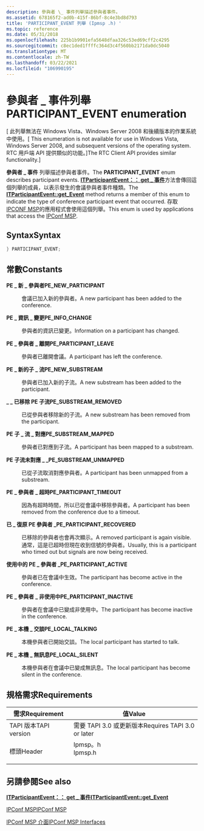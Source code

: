 ```yaml
---
description: 參與者 \_ 事件列舉描述參與者事件。
ms.assetid: 678165f2-ad0b-415f-86bf-8c4e3bd8d793
title: 'PARTICIPANT_EVENT 列舉 (Ipmsp .h) '
ms.topic: reference
ms.date: 05/31/2018
ms.openlocfilehash: 225b1b9901efa5648dfaa326c53ed69cff2c4295
ms.sourcegitcommit: c8ec1ded1ffffc364d3c4f560bb2171da0dc5040
ms.translationtype: MT
ms.contentlocale: zh-TW
ms.lasthandoff: 03/22/2021
ms.locfileid: "106990195"
---
```

# <a name="participant_event-enumeration"></a><span data-ttu-id="fea34-103">參與者 \_ 事件列舉</span><span class="sxs-lookup"><span data-stu-id="fea34-103">PARTICIPANT\_EVENT enumeration</span></span>

<span data-ttu-id="fea34-104">\[ 此列舉無法在 Windows Vista、Windows Server 2008 和後續版本的作業系統中使用。</span><span class="sxs-lookup"><span data-stu-id="fea34-104">\[ This enumeration is not available for use in Windows Vista, Windows Server 2008, and subsequent versions of the operating system.</span></span> <span data-ttu-id="fea34-105">RTC 用戶端 API 提供類似的功能。\]</span><span class="sxs-lookup"><span data-stu-id="fea34-105">The RTC Client API provides similar functionality.\]</span></span>

<span data-ttu-id="fea34-106">**參與者 \_ 事件** 列舉描述參與者事件。</span><span class="sxs-lookup"><span data-stu-id="fea34-106">The **PARTICIPANT\_EVENT** enum describes participant events.</span></span> <span data-ttu-id="fea34-107">[**ITParticipantEvent：： get \_ 事件**](itparticipantevent-get-event.md)方法會傳回這個列舉的成員，以表示發生的會議參與者事件種類。</span><span class="sxs-lookup"><span data-stu-id="fea34-107">The [**ITParticipantEvent::get\_Event**](itparticipantevent-get-event.md) method returns a member of this enum to indicate the type of conference participant event that occurred.</span></span> <span data-ttu-id="fea34-108">存取 [IPCONF MSP](ipconf-msp.md)的應用程式會使用這個列舉。</span><span class="sxs-lookup"><span data-stu-id="fea34-108">This enum is used by applications that access the [IPConf MSP](ipconf-msp.md).</span></span>

## <a name="syntax"></a><span data-ttu-id="fea34-109">Syntax</span><span class="sxs-lookup"><span data-stu-id="fea34-109">Syntax</span></span>


```C++
} PARTICIPANT_EVENT;
```



## <a name="constants"></a><span data-ttu-id="fea34-110">常數</span><span class="sxs-lookup"><span data-stu-id="fea34-110">Constants</span></span>

<dl> <dt>

<span data-ttu-id="fea34-111"><span id="PE_NEW_PARTICIPANT"></span><span id="pe_new_participant"></span>**PE \_ 新 \_ 參與者**</span><span class="sxs-lookup"><span data-stu-id="fea34-111"><span id="PE_NEW_PARTICIPANT"></span><span id="pe_new_participant"></span>**PE\_NEW\_PARTICIPANT**</span></span>
</dt> <dd>

<span data-ttu-id="fea34-112">會議已加入新的參與者。</span><span class="sxs-lookup"><span data-stu-id="fea34-112">A new participant has been added to the conference.</span></span>

</dd> <dt>

<span data-ttu-id="fea34-113"><span id="PE_INFO_CHANGE"></span><span id="pe_info_change"></span>**PE \_ 資訊 \_ 變更**</span><span class="sxs-lookup"><span data-stu-id="fea34-113"><span id="PE_INFO_CHANGE"></span><span id="pe_info_change"></span>**PE\_INFO\_CHANGE**</span></span>
</dt> <dd>

<span data-ttu-id="fea34-114">參與者的資訊已變更。</span><span class="sxs-lookup"><span data-stu-id="fea34-114">Information on a participant has changed.</span></span>

</dd> <dt>

<span data-ttu-id="fea34-115"><span id="PE_PARTICIPANT_LEAVE"></span><span id="pe_participant_leave"></span>**PE \_ 參與者 \_ 離開**</span><span class="sxs-lookup"><span data-stu-id="fea34-115"><span id="PE_PARTICIPANT_LEAVE"></span><span id="pe_participant_leave"></span>**PE\_PARTICIPANT\_LEAVE**</span></span>
</dt> <dd>

<span data-ttu-id="fea34-116">參與者已離開會議。</span><span class="sxs-lookup"><span data-stu-id="fea34-116">A participant has left the conference.</span></span>

</dd> <dt>

<span data-ttu-id="fea34-117"><span id="PE_NEW_SUBSTREAM"></span><span id="pe_new_substream"></span>**PE \_ 新的子 \_ 流**</span><span class="sxs-lookup"><span data-stu-id="fea34-117"><span id="PE_NEW_SUBSTREAM"></span><span id="pe_new_substream"></span>**PE\_NEW\_SUBSTREAM**</span></span>
</dt> <dd>

<span data-ttu-id="fea34-118">參與者已加入新的子流。</span><span class="sxs-lookup"><span data-stu-id="fea34-118">A new substream has been added to the participant.</span></span>

</dd> <dt>

<span data-ttu-id="fea34-119"><span id="PE_SUBSTREAM_REMOVED"></span><span id="pe_substream_removed"></span>**\_ \_ 已移除 PE 子流**</span><span class="sxs-lookup"><span data-stu-id="fea34-119"><span id="PE_SUBSTREAM_REMOVED"></span><span id="pe_substream_removed"></span>**PE\_SUBSTREAM\_REMOVED**</span></span>
</dt> <dd>

<span data-ttu-id="fea34-120">已從參與者移除新的子流。</span><span class="sxs-lookup"><span data-stu-id="fea34-120">A new substream has been removed from the participant.</span></span>

</dd> <dt>

<span data-ttu-id="fea34-121"><span id="PE_SUBSTREAM_MAPPED"></span><span id="pe_substream_mapped"></span>**PE 子 \_ 流 \_ 對應**</span><span class="sxs-lookup"><span data-stu-id="fea34-121"><span id="PE_SUBSTREAM_MAPPED"></span><span id="pe_substream_mapped"></span>**PE\_SUBSTREAM\_MAPPED**</span></span>
</dt> <dd>

<span data-ttu-id="fea34-122">參與者已對應到子流。</span><span class="sxs-lookup"><span data-stu-id="fea34-122">A participant has been mapped to a substream.</span></span>

</dd> <dt>

<span data-ttu-id="fea34-123"><span id="PE_SUBSTREAM_UNMAPPED"></span><span id="pe_substream_unmapped"></span>**PE 子流未對應 \_ \_**</span><span class="sxs-lookup"><span data-stu-id="fea34-123"><span id="PE_SUBSTREAM_UNMAPPED"></span><span id="pe_substream_unmapped"></span>**PE\_SUBSTREAM\_UNMAPPED**</span></span>
</dt> <dd>

<span data-ttu-id="fea34-124">已從子流取消對應參與者。</span><span class="sxs-lookup"><span data-stu-id="fea34-124">A participant has been unmapped from a substream.</span></span>

</dd> <dt>

<span data-ttu-id="fea34-125"><span id="PE_PARTICIPANT_TIMEOUT"></span><span id="pe_participant_timeout"></span>**PE \_ 參與者 \_ 超時**</span><span class="sxs-lookup"><span data-stu-id="fea34-125"><span id="PE_PARTICIPANT_TIMEOUT"></span><span id="pe_participant_timeout"></span>**PE\_PARTICIPANT\_TIMEOUT**</span></span>
</dt> <dd>

<span data-ttu-id="fea34-126">因為有超時時間，所以已從會議中移除參與者。</span><span class="sxs-lookup"><span data-stu-id="fea34-126">A participant has been removed from the conference due to a timeout.</span></span>

</dd> <dt>

<span data-ttu-id="fea34-127"><span id="PE_PARTICIPANT_RECOVERED"></span><span id="pe_participant_recovered"></span>**已 \_ 復原 PE 參與者 \_**</span><span class="sxs-lookup"><span data-stu-id="fea34-127"><span id="PE_PARTICIPANT_RECOVERED"></span><span id="pe_participant_recovered"></span>**PE\_PARTICIPANT\_RECOVERED**</span></span>
</dt> <dd>

<span data-ttu-id="fea34-128">已移除的參與者也會再次顯示。</span><span class="sxs-lookup"><span data-stu-id="fea34-128">A removed participant is again visible.</span></span> <span data-ttu-id="fea34-129">通常，這是已超時但現在收到信號的參與者。</span><span class="sxs-lookup"><span data-stu-id="fea34-129">Usually, this is a participant who timed out but signals are now being received.</span></span>

</dd> <dt>

<span data-ttu-id="fea34-130"><span id="PE_PARTICIPANT_ACTIVE"></span><span id="pe_participant_active"></span>**使用中的 PE \_ 參與者 \_**</span><span class="sxs-lookup"><span data-stu-id="fea34-130"><span id="PE_PARTICIPANT_ACTIVE"></span><span id="pe_participant_active"></span>**PE\_PARTICIPANT\_ACTIVE**</span></span>
</dt> <dd>

<span data-ttu-id="fea34-131">參與者已在會議中生效。</span><span class="sxs-lookup"><span data-stu-id="fea34-131">The participant has become active in the conference.</span></span>

</dd> <dt>

<span data-ttu-id="fea34-132"><span id="PE_PARTICIPANT_INACTIVE"></span><span id="pe_participant_inactive"></span>**PE \_ 參與者 \_ 非使用中**</span><span class="sxs-lookup"><span data-stu-id="fea34-132"><span id="PE_PARTICIPANT_INACTIVE"></span><span id="pe_participant_inactive"></span>**PE\_PARTICIPANT\_INACTIVE**</span></span>
</dt> <dd>

<span data-ttu-id="fea34-133">參與者在會議中已變成非使用中。</span><span class="sxs-lookup"><span data-stu-id="fea34-133">The participant has become inactive in the conference.</span></span>

</dd> <dt>

<span data-ttu-id="fea34-134"><span id="PE_LOCAL_TALKING"></span><span id="pe_local_talking"></span>**PE \_ 本機 \_ 交談**</span><span class="sxs-lookup"><span data-stu-id="fea34-134"><span id="PE_LOCAL_TALKING"></span><span id="pe_local_talking"></span>**PE\_LOCAL\_TALKING**</span></span>
</dt> <dd>

<span data-ttu-id="fea34-135">本機參與者已開始交談。</span><span class="sxs-lookup"><span data-stu-id="fea34-135">The local participant has started to talk.</span></span>

</dd> <dt>

<span data-ttu-id="fea34-136"><span id="PE_LOCAL_SILENT"></span><span id="pe_local_silent"></span>**PE \_ 本機 \_ 無訊息**</span><span class="sxs-lookup"><span data-stu-id="fea34-136"><span id="PE_LOCAL_SILENT"></span><span id="pe_local_silent"></span>**PE\_LOCAL\_SILENT**</span></span>
</dt> <dd>

<span data-ttu-id="fea34-137">本機參與者在會議中已變成無訊息。</span><span class="sxs-lookup"><span data-stu-id="fea34-137">The local participant has become silent in the conference.</span></span>

</dd> </dl>

## <a name="requirements"></a><span data-ttu-id="fea34-138">規格需求</span><span class="sxs-lookup"><span data-stu-id="fea34-138">Requirements</span></span>



| <span data-ttu-id="fea34-139">需求</span><span class="sxs-lookup"><span data-stu-id="fea34-139">Requirement</span></span> | <span data-ttu-id="fea34-140">值</span><span class="sxs-lookup"><span data-stu-id="fea34-140">Value</span></span> |
|-------------------------|------------------------------------------------------------------------------------|
| <span data-ttu-id="fea34-141">TAPI 版本</span><span class="sxs-lookup"><span data-stu-id="fea34-141">TAPI version</span></span><br/> | <span data-ttu-id="fea34-142">需要 TAPI 3.0 或更新版本</span><span class="sxs-lookup"><span data-stu-id="fea34-142">Requires TAPI 3.0 or later</span></span><br/>                                              |
| <span data-ttu-id="fea34-143">標頭</span><span class="sxs-lookup"><span data-stu-id="fea34-143">Header</span></span><br/>       | <dl> <span data-ttu-id="fea34-144"><dt>Ipmsp。h</dt></span><span class="sxs-lookup"><span data-stu-id="fea34-144"><dt>Ipmsp.h</dt></span></span> </dl> |



## <a name="see-also"></a><span data-ttu-id="fea34-145">另請參閱</span><span class="sxs-lookup"><span data-stu-id="fea34-145">See also</span></span>

<dl> <dt>

[<span data-ttu-id="fea34-146">**ITParticipantEvent：： get \_ 事件**</span><span class="sxs-lookup"><span data-stu-id="fea34-146">**ITParticipantEvent::get\_Event**</span></span>](itparticipantevent-get-event.md)
</dt> <dt>

[<span data-ttu-id="fea34-147">IPConf MSP</span><span class="sxs-lookup"><span data-stu-id="fea34-147">IPConf MSP</span></span>](ipconf-msp.md)
</dt> <dt>

[<span data-ttu-id="fea34-148">IPConf MSP 介面</span><span class="sxs-lookup"><span data-stu-id="fea34-148">IPConf MSP Interfaces</span></span>](ipconf-msp-interfaces.md)
</dt> </dl>

 

 




